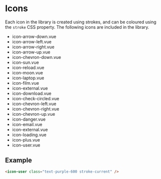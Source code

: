 # Icons

Each icon in the library is created using strokes, and can be coloured using the `stroke` CSS property. The following icons are included in the library.

- icon-arrow-down.vue
- icon-arrow-left.vue
- icon-arrow-right.vue
- icon-arrow-up.vue
- icon-chevron-down.vue
- icon-sun.vue
- icon-reload.vue
- icon-moon.vue
- icon-laptop.vue
- icon-film.vue
- icon-external.vue
- icon-download.vue
- icon-check-circled.vue
- icon-chevron-left.vue
- icon-chevron-right.vue
- icon-chevron-up.vue
- icon-danger.vue
- icon-email.vue
- icon-external.vue
- icon-loading.vue
- icon-plus.vue
- icon-user.vue

## Example

```html
<icon-user class="text-purple-600 stroke-current" />
```
